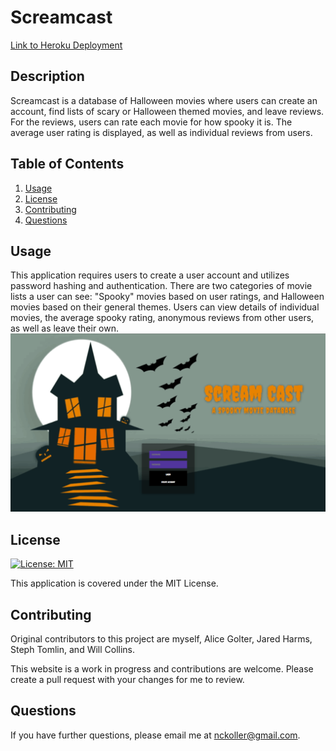 # Screamcast
[Link to Heroku Deployment](https://whispering-brushlands-67984.herokuapp.com/loginpage)

## Description

Screamcast is a database of Halloween movies where users can create an account, find lists of scary or Halloween themed movies, and leave reviews. For the reviews, users can rate each movie for how spooky it is. The average user rating is displayed, as well as individual reviews from users. 


## Table of Contents

1. [Usage](#usage)
2. [License](#license)
3. [Contributing](#contributing)
4. [Questions](#questions)

## Usage

This application requires users to create a user account and utilizes password hashing and authentication. There are two categories of movie lists a user can see: "Spooky" movies based on user ratings, and Halloween movies based on their general themes. Users can view details of individual movies, the average spooky rating, anonymous reviews from other users, as well as leave their own.
<img src="./public/styles/screamcastLoginImg.png">

## License

[![License: MIT](https://img.shields.io/badge/License-MIT-yellow.svg)](https://opensource.org/licenses/MIT)

This application is covered under the MIT License.

## Contributing

Original contributors to this project are myself, Alice Golter, Jared Harms, Steph Tomlin, and Will Collins.

This website is a work in progress and contributions are welcome. Please create a pull request with your changes for me to review.

## Questions

If you have further questions, please email me at nckoller@gmail.com.

